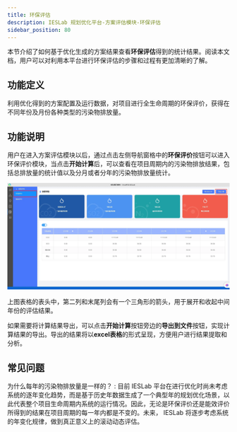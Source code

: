 ```yaml
---
title: 环保评估
description: IESLab 规划优化平台-方案评估模块-环保评估
sidebar_position: 80
---
```


本节介绍了如何基于优化生成的方案结果查看**环保评估**得到的统计结果。阅读本文档，用户可以对利用本平台进行环保评估的步骤和过程有更加清晰的了解。

## 功能定义

利用优化得到的方案配置及运行数据，对项目进行全生命周期的环保评价，获得在不同年份及月份各种类型的污染物排放量。

## 功能说明

用户在进入方案评估模块以后，通过点击左侧导航窗格中的**环保评价**按钮可以进入环保评价模块，当点击**开始计算**后，可以查看在项目周期内的污染物排放结果，包括总排放量的统计值以及分月或者分年的污染物排放量统计。

![环保评价页面](./page.jpg "环保评价页面")

上图表格的表头中，第二列和末尾列会有一个三角形的箭头，用于展开和收起中间年份的评估结果。

如果需要将计算结果导出，可以点击**开始计算**按钮旁边的**导出到文件**按钮，实现计算结果的导出。导出的结果将以**excel表格**的形式呈现，方便用户进行结果提取和分析。

## 常见问题

为什么每年的污染物排放量是一样的？
:   目前 IESLab 平台在进行优化时尚未考虑系统的逐年变化趋势，而是基于历史年数据生成了一个典型年的规划优化场景，以此代表整个项目生命周期内系统的运行情况。因此，无论是环保评价还是能效评价所得到的结果在项目周期的每一年内都是不变的。未来， IESLab 将逐步考虑系统的年变化规律，做到真正意义上的滚动动态评估。